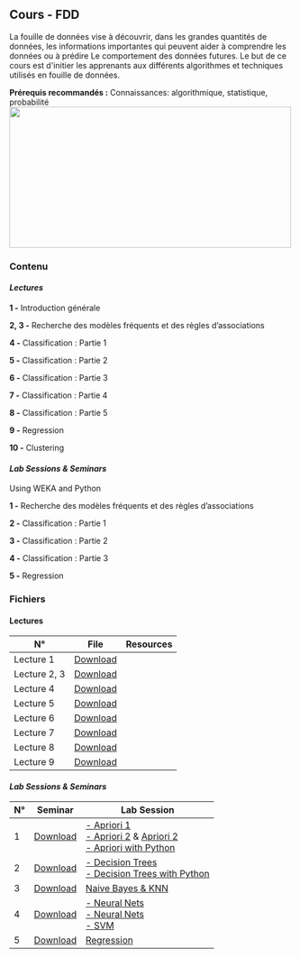 ## Cours - FDD

La fouille de données vise à découvrir, dans les grandes quantités de données, les informations importantes qui peuvent aider à comprendre les données ou à prédire Le comportement des données futures. Le but de ce cours est d'initier les apprenants aux différents algorithmes  et techniques utilisés en fouille de données.

**Prérequis recommandés :** Connaissances: algorithmique, statistique, probabilité
<img src="https://ericbrown.com/wp-content/uploads/2019/01/beware-data-mining.jpg" width=500px; height="250" />


### Contenu

#### *Lectures*

**1 -** Introduction générale

**2, 3 -** Recherche des modèles fréquents et des règles d’associations

**4 -** Classification : Partie 1 

**5 -** Classification : Partie 2

**6 -** Classification : Partie 3

**7 -** Classification : Partie 4

**8 -** Classification : Partie 5
    
**9 -** Regression

**10 -** Clustering
    


#### *Lab Sessions & Seminars*

Using WEKA and Python

**1 -** Recherche des modèles fréquents et des règles d’associations

**2 -** Classification : Partie 1 

**3 -** Classification : Partie 2

**4 -** Classification : Partie 3
    
**5 -** Regression



### Fichiers

#### Lectures

<table class="tg">
<thead>
  <tr>
    <th class="tg-uzvj">N°</th>
    <th class="tg-uzvj">File</th>
    <th class="tg-uzvj">Resources</th>
  </tr>
</thead>
<tbody>
  <tr>
    <td class="tg-9wq8">Lecture 1</td>
    <td class="tg-9wq8"><a href="https://github.com/GitTeaching/My-Courses/blob/main/S2/Data-Mining/Data%20Mining%20-%20Cours%201.pdf">Download</a></td>
    <td class="tg-9wq8"></td>
  </tr>
  <tr>
    <td class="tg-9wq8">Lecture 2, 3</td>
    <td class="tg-9wq8"><a href="https://github.com/GitTeaching/My-Courses/blob/main/S2/Data-Mining/Data%20Mining%20-%20Cours%202%20et%203.pdf">Download</a></td>
    <td class="tg-9wq8"></td>
  </tr>
  <tr>
    <td class="tg-9wq8">Lecture 4</td>
    <td class="tg-9wq8"><a href="https://github.com/GitTeaching/My-Courses/blob/main/S2/Data-Mining/Data%20Mining%20-%20Cours%204.pdf">Download</a></td>
    <td class="tg-9wq8"></td>
  </tr>
  <tr>
    <td class="tg-9wq8">Lecture 5</td>
    <td class="tg-9wq8"><a href="https://github.com/GitTeaching/My-Courses/blob/main/S2/Data-Mining/Data%20Mining%20-%20Cours%205.pdf">Download</a></td>
    <td class="tg-9wq8"></td>
  </tr>
  <tr>
    <td class="tg-9wq8">Lecture 6</td>
    <td class="tg-9wq8"><a href="https://github.com/GitTeaching/My-Courses/blob/main/S2/Data-Mining/Data%20Mining%20-%20Cours%206.pdf">Download</a></td>
    <td class="tg-9wq8"></td>
  </tr>
  <tr>
    <td class="tg-9wq8">Lecture 7</td>
    <td class="tg-9wq8"><a href="https://github.com/GitTeaching/My-Courses/blob/main/S2/Data-Mining/Data%20Mining%20-%20Cours%207.pdf">Download</a></td>
    <td class="tg-9wq8"></td>
  </tr>
  <tr>
    <td class="tg-9wq8">Lecture 8</td>
    <td class="tg-9wq8"><a href="https://github.com/GitTeaching/My-Courses/blob/main/S2/Data-Mining/Data%20Mining%20-%20Cours%208.pdf">Download</a></td>
    <td class="tg-9wq8"></td>
  </tr>
  <tr>
    <td class="tg-9wq8">Lecture 9</td>
    <td class="tg-9wq8"><a href="https://github.com/GitTeaching/My-Courses/blob/main/S2/Data-Mining/Data%20Mining%20-%20Cours%209.pdf">Download</a></td>
    <td class="tg-9wq8"></td>
  </tr>
</tbody>
</table>

#### *Lab Sessions & Seminars* 

<table class="tg">
<thead>
  <tr>
    <th class="tg-uzvj">N°</th>
    <th class="tg-uzvj">Seminar</th>
    <th class="tg-uzvj">Lab Session</th>
  </tr>
</thead>
<tbody>
  <tr>
    <td class="tg-9wq8">1</td>
    <td class="tg-9wq8"><a href="https://github.com/GitTeaching/My-Courses/blob/main/S2/Data-Mining/Data%20Mining%20-%20TD%201.pdf">Download</a></td>
    <td class="tg-9wq8">
	<a href="https://github.com/GitTeaching/My-Courses/blob/main/S2/Data-Mining/Data%20Mining%20-%20TP%201.pdf">- Apriori 1</a><br>
	<a href="https://github.com/GitTeaching/My-Courses/blob/main/S2/Data-Mining/Data%20Mining%20-%20TP%202.pdf">- Apriori 2</a> & 
	<a href="https://github.com/GitTeaching/My-Courses/blob/main/S2/Data-Mining/Data%20Mining%20-%20TP%202%20-%20AprioriTest.pdf"> Apriori 2</a><br>
	<a href="https://github.com/GitTeaching/My-Courses/blob/main/S2/Data-Mining/Data%20Mining%20-%20TP%201%20-%20Python.ipynb">- Apriori with Python</a>
    </td>
  </tr>  
  <tr>
    <td class="tg-9wq8">2</td>
    <td class="tg-9wq8"><a href="https://github.com/GitTeaching/My-Courses/blob/main/S2/Data-Mining/Data%20Mining%20-%20TD%202.pdf">Download</a></td>
    <td class="tg-9wq8">
	<a href="https://github.com/GitTeaching/My-Courses/blob/main/S2/Data-Mining/Data%20Mining%20-%20TP%203.pdf">- Decision Trees</a><br>
	<a href="https://github.com/GitTeaching/My-Courses/blob/main/S2/Data-Mining/Data%20Mining%20-%20TP%202%20-%20Python.ipynb">- Decision Trees with Python</a>
    </td>
  </tr>    <tr>
    <td class="tg-9wq8">3</td>
    <td class="tg-9wq8"><a href="https://github.com/GitTeaching/My-Courses/blob/main/S2/Data-Mining/Data%20Mining%20-%20TD%203.pdf">Download</a></td>
    <td class="tg-9wq8">
	<a href="https://github.com/GitTeaching/My-Courses/blob/main/S2/Data-Mining/Data%20Mining%20-%20TP%204.pdf">Naive Bayes & KNN</a><br>
    </td>
  </tr>    <tr>
    <td class="tg-9wq8">4</td>
    <td class="tg-9wq8"><a href="https://github.com/GitTeaching/My-Courses/blob/main/S2/Data-Mining/Data%20Mining%20-%20TD%204.pdf">Download</a></td>
    <td class="tg-9wq8">
	<a href="https://github.com/GitTeaching/My-Courses/blob/main/S2/Data-Mining/S%C3%A9rie_TP_5%20-%20Partie%201.ipynb">- Neural Nets</a><br>
	<a href="https://github.com/GitTeaching/My-Courses/blob/main/S2/Data-Mining/S%C3%A9rie_TP_5%20-%20Partie%202.ipynb">- Neural Nets</a><br>
	<a href="https://github.com/GitTeaching/svm-with-python-from-scratch">- SVM</a>
    </td>
  </tr>    <tr>
    <td class="tg-9wq8">5</td>
    <td class="tg-9wq8"><a href="https://github.com/GitTeaching/My-Courses/blob/main/S2/Data-Mining/Data%20Mining%20-%20TD%205.pdf">Download</a></td>
    <td class="tg-9wq8">
	<a href="https://github.com/GitTeaching/linear-regression-python-from-scratch">Regression</a><br>
    </td>
  </tr>  
</tbody>
</table>

